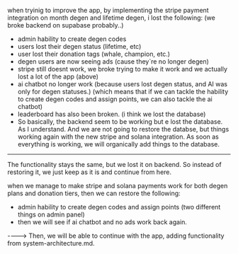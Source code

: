 when tryinig to improve the app, by implementing the stripe payment integration on month degen and lifetime degen, i lost the following: (we broke backend on supabase probably..)

- admin hability to create degen codes
- users lost their degen status (lifetime, etc)
- user lost their donation tags (whale, champion, etc.)
- degen users are now seeing ads (cause they`re no longer degen)
- stripe still doesnt work, we broke trying to make it work and we actually lost a lot of the app (above)
- ai chatbot no longer work (because users lost degen status, and AI was only for degen statuses.) (which means that if we can tackle the hability to create degen codes and assign points, we can also tackle the ai chatbot)
- leaderboard has also been broken. (i think we lost the database)
- So basically, the backend seem to be working but e lost the database. As I understand. And we are not going to restore the databse, but things working again with the new stripe and solana integration. As soon as everything is working, we will organically add things to the database.

------------------------

The functionality stays the same, but we lost it on backend. So instead of restoring it, we just keep as it is and continue from here.

when we manage to make stripe and solana payments work for both degen plans and donation tiers, then we can restore the following:

- admin hability to create degen codes and assign points (two different things on admin panel)
- then we will see if ai chatbot and no ads work back again.

----> Then, we will be able to continue with the app, adding functionality from system-architecture.md.

